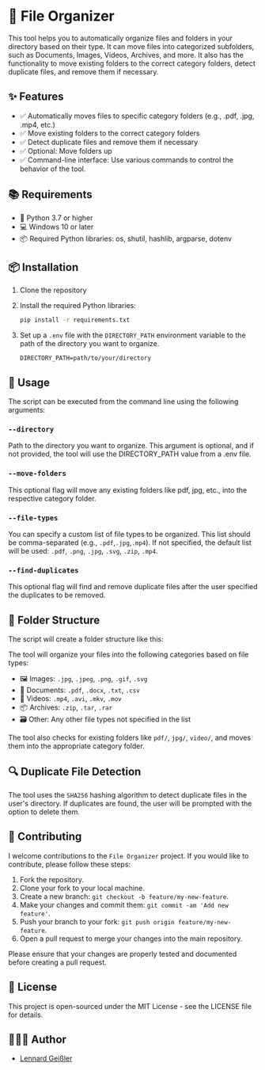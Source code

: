 # 📂 File Organizer

This tool helps you to automatically organize files and folders in your directory based on their type. It can move files into categorized subfolders, such as Documents, Images, Videos, Archives, and more. It also has the functionality to move existing folders to the correct category folders, detect duplicate files, and remove them if necessary.

## ✨ Features

- ✅ Automatically moves files to specific category folders (e.g., .pdf, .jpg, .mp4, etc.)
- ✅ Move existing folders to the correct category folders
- ✅ Detect duplicate files and remove them if necessary
- ✅ Optional: Move folders up
- ✅ Command-line interface: Use various commands to control the behavior of the tool.

## 📚 Requirements

- 🐍 Python 3.7 or higher
- 💻 Windows 10 or later
- 📦 Required Python libraries: os, shutil, hashlib, argparse, dotenv

## 📦 Installation

1. Clone the repository
2. Install the required Python libraries:

    ```bash
    pip install -r requirements.txt
    ```

3. Set up a `.env` file with the `DIRECTORY_PATH` environment variable to the path of the directory you want to organize.

    ```.env
    DIRECTORY_PATH=path/to/your/directory
    ```

## 🚀 Usage

The script can be executed from the command line using the following arguments:

### `--directory`

Path to the directory you want to organize. This argument is optional, and if not provided, the tool will use the DIRECTORY_PATH value from a .env file.

### `--move-folders`

This optional flag will move any existing folders like pdf, jpg, etc., into the respective category folder.

### `--file-types`

You can specify a custom list of file types to be organized. This list should be comma-separated (e.g., `.pdf`,`.jpg`,`.mp4`). If not specified, the default list will be used: `.pdf`, `.png`, `.jpg`, `.svg`, `.zip`, `.mp4`.

### `--find-duplicates`

This optional flag will find and remove duplicate files after the user specified the duplicates to be removed.

## 📂 Folder Structure

The script will create a folder structure like this:

The tool will organize your files into the following categories based on file types:

- 🖼️ Images: `.jpg`, `.jpeg`, `.png`, `.gif`, `.svg`
- 📄 Documents: `.pdf`, `.docx`, `.txt`, `.csv`
- 🎥 Videos: `.mp4`, `.avi`, `.mkv`, `.mov`
- 📦 Archives: `.zip`, `.tar`, `.rar`
- 🗃️ Other: Any other file types not specified in the list

The tool also checks for existing folders like `pdf/`, `jpg/`, `video/`, and moves them into the appropriate category folder.

## 🔍 Duplicate File Detection

The tool uses the `SHA256` hashing algorithm to detect duplicate files in the user's directory. If duplicates are found, the user will be prompted with the option to delete them.

## 📝 Contributing

I welcome contributions to the `File Organizer` project. If you would like to contribute, please follow these steps:

1. Fork the repository.
2. Clone your fork to your local machine.
3. Create a new branch: `git checkout -b feature/my-new-feature`.
4. Make your changes and commit them: `git commit -am 'Add new feature'`.
5. Push your branch to your fork: `git push origin feature/my-new-feature`.
6. Open a pull request to merge your changes into the main repository.

Please ensure that your changes are properly tested and documented before creating a pull request.

## 📝 License

This project is open-sourced under the MIT License - see the LICENSE file for details.

## 🧑‍🤝‍🧑 Author

- [Lennard Geißler](https://github.com/LennardGeissler)
